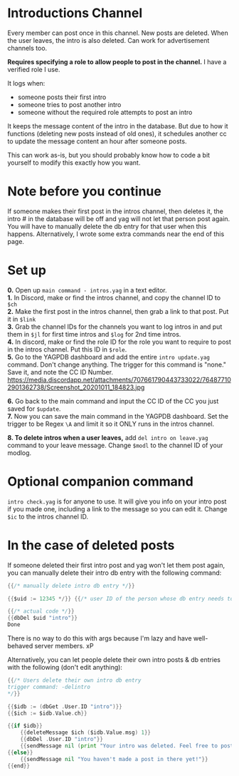 # Introductions Channel
Every member can post once in this channel. New posts are deleted. When the user leaves, the intro is also deleted. Can work for advertisement channels too.

**Requires specifying a role to allow people to post in the channel.** I have a verified role I use.

It logs when:
- someone posts their first intro
- someone tries to post another intro
- someone without the required role attempts to post an intro

It keeps the message content of the intro in the database. But due to how it functions (deleting new posts instead of old ones), it schedules another cc to update the message content an hour after someone posts.

This can work as-is, but you should probably know how to code a bit yourself to modify this exactly how you want. 

# Note before you continue
If someone makes their first post in the intros channel, then deletes it, the intro # in the database will be off and yag will not let that person post again. You will have to manually delete the db entry for that user when this happens. Alternatively, I wrote some extra commands near the end of this page.

# Set up
**0.** Open up `main command - intros.yag` in a text editor.    
**1.** In Discord, make or find the intros channel, and copy the channel ID to `$ch`    
**2.** Make the first post in the intros channel, then grab a link to that post. Put it in `$link`     
**3.** Grab the channel IDs for the channels you want to log intros in and put them in `$jl` for first time intros and `$log` for 2nd time intros.         
**4.** In discord, make or find the role ID for the role you want to require to post in the intros channel. Put this ID in `$role`.     
**5.** Go to the YAGPDB dashboard and add the entire `intro update.yag` command. Don't change anything. The trigger for this command is "none."     
Save it, and note the CC ID Number.     
https://media.discordapp.net/attachments/707661790443733022/764877102901362738/Screenshot_20201011_184823.jpg

**6.** Go back to the main command and input the CC ID of the CC you just saved for `$update`.      
**7.** Now you can save the main command in the YAGPDB dashboard. Set the trigger to be Regex `\A` and limit it so it ONLY runs in the intros channel.  

**8. To delete intros when a user leaves,** add `del intro on leave.yag` command to your leave message. Change `$modl` to the channel ID of your modlog.

# Optional companion command

`intro check.yag` is for anyone to use. It will give you info on your intro post if you made one, including a link to the message so you can edit it. Change `$ic` to the intros channel ID.

# In the case of deleted posts

If someone deleted their first intro post and yag won't let them post again, you can manually delete their intro db entry with the following command:
```go
{{/* manually delete intro db entry */}}

{{$uid := 12345 */}} {{/* user ID of the person whose db entry needs to be deleted */}}

{{/* actual code */}}
{{dbDel $uid "intro"}}
Done
```
There is no way to do this with args because I'm lazy and have well-behaved server members. xP


Alternatively, you can let people delete their own intro posts & db entries with the following (don't edit anything):

```go
{{/* Users delete their own intro db entry 
trigger command: -delintro
*/}}

{{$idb := (dbGet .User.ID "intro")}}
{{$ich := $idb.Value.ch}}

{{if $idb}}
    {{deleteMessage $ich ($idb.Value.msg) 1}} 
    {{dbDel .User.ID "intro"}}
    {{sendMessage nil (print "Your intro was deleted. Feel free to post in <#" $ich "> again!") }}
{{else}}
    {{sendMessage nil "You haven't made a post in there yet!"}}
{{end}}
```


